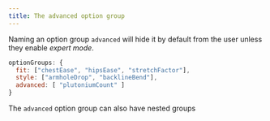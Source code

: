 ```yaml
---
title: The advanced option group
---
```


Naming an option group `advanced` will hide it by default from the user
unless they enable *expert mode*.

```js
optionGroups: {
  fit: ["chestEase", "hipsEase", "stretchFactor"],
  style: ["armholeDrop", "backlineBend"],
  advanced: [ "plutoniumCount" ]
} 
```

<Tip>

The `advanced` option group can also have nested groups

</Tip>
